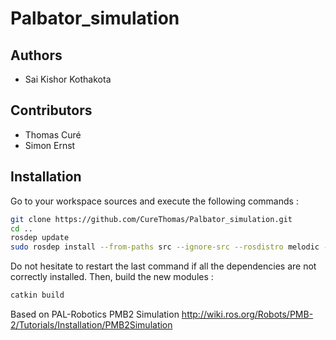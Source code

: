 # Palbator_simulation

## Authors
- Sai Kishor Kothakota

## Contributors
- Thomas Curé
- Simon Ernst

## Installation

Go to your workspace sources and execute the following commands :
```bash
git clone https://github.com/CureThomas/Palbator_simulation.git
cd ..
rosdep update
sudo rosdep install --from-paths src --ignore-src --rosdistro melodic --skip-keys "pal_gazebo_plugins speed_limit_node sensor_to_cloud pmb2_rgbd_sensors pal_vo_server pal_karto pal_usb_utils pal_local_planner pal_filters hokuyo_node rrbot_launch robot_pose pal_pcl rviz_plugin_covariance pal-orbbec-openni2 slam_toolbox"
```
Do not hesitate to restart the last command if all the dependencies are not correctly installed.
Then, build the new modules :
```bash
catkin build
```



Based on PAL-Robotics PMB2 Simulation 
http://wiki.ros.org/Robots/PMB-2/Tutorials/Installation/PMB2Simulation
